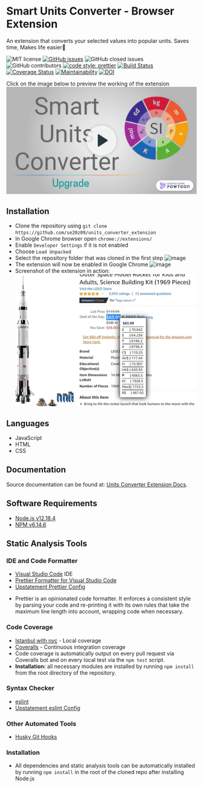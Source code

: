 # Smart Units Converter - Browser Extension

An extension that converts your selected values into popular units. Saves time, Makes life easier:dancer:

![MIT license](https://img.shields.io/badge/License-MIT-green.svg)
[![GitHub issues](https://img.shields.io/github/issues/se20z09/units_converter_extension)](https://github.com/bhavesh242/units_converter_extension)
![GitHub closed issues](https://img.shields.io/github/issues-closed/se20z09/units_converter_extension)
![GitHub contributors](https://img.shields.io/github/contributors/se20z09/units_converter_extension)
[![code style: prettier](https://img.shields.io/badge/code_style-prettier-ff69b4.svg?style=flat-square)](https://github.com/prettier/prettier)
[![Build Status](https://travis-ci.com/se20z09/units_converter_extension.svg?branch=master)](https://travis-ci.com/se20z09/units_converter_extension)
[![Coverage Status](https://coveralls.io/repos/github/se20z09/units_converter_extension/badge.svg#1?branch=master)](https://coveralls.io/github/se20z09/units_converter_extension?branch=master)
[![Maintainability](https://api.codeclimate.com/v1/badges/a99a88d28ad37a79dbf6/maintainability)](https://codeclimate.com/github/se20z09/units_converter_extension/maintainability)
[![DOI](https://zenodo.org/badge/298610958.svg)](https://zenodo.org/badge/latestdoi/298610958)

Click on the image below to preview the working of the extension<br/>
[![Alt text](assets/units-upgrade.jpg)](https://www.youtube.com/watch?v=_amr9F9gXX8)

## Installation

-   Clone the repository using `git clone https://github.com/se20z09/units_converter_extension`
-   In Google Chrome browser open `chrome://extensions/`
-   Enable `Developer Settings` if it is not enabled
-   Choose `Load Unpacked`
-   Select the repository folder that was cloned in the first step
    ![image](https://github.com/se20z09/units_converter_extension/blob/master/assets/Images/load%20unpacked.PNG)
-   The extension will now be enabled in Google Chrome
    ![image](https://github.com/se20z09/units_converter_extension/blob/master/assets/Images/Uploaded.PNG)
-   Screenshot of the extension in action:<br>
    ![image](assets/Images/v3_currencies.png)

## Languages

-   JavaScript
-   HTML
-   CSS

## Documentation

Source documentation can be found at: [Units Converter Extension Docs](https://se20z09.github.io/units_converter_extension/).

## Software Requirements

-   [Node.js v12.18.4](https://nodejs.org/en/download/)
-   [NPM v6.14.6](https://nodejs.org/en/download/)

## Static Analysis Tools

### IDE and Code Formatter

-   [Visual Studio Code](https://code.visualstudio.com/) IDE
-   [Prettier Formatter for Visual Studio Code](https://github.com/prettier/prettier-vscode/blob/main/README.md)
-   [Upstatement Prettier Config](https://www.npmjs.com/package/@upstatement/prettier-config)

*   Prettier is an opinionated code formatter. It enforces a consistent style by parsing your code and re-printing it with its own rules that take the maximum line length into account, wrapping code when necessary.

### Code Coverage

-   [Istanbul with nyc](https://istanbul.js.org/) - Local coverage
-   [Coveralls](https://coveralls.io/) - Continuous integration coverage
-   Code coverage is automatically output on every pull request via Coveralls bot and on every local test via the `npm test` script.
-   <b>Installation:</b> all necessary modules are installed by running `npm install` from the root directory of the repository.

### Syntax Checker
-   [eslint](https://eslint.org/docs/user-guide/getting-started)
-   [Upstatement eslint Config](https://www.npmjs.com/package/@upstatement/eslint-config)

### Other Automated Tools
-   [Husky Git Hooks](https://www.npmjs.com/package/husky)

### Installation
-   All dependencies and static analysis tools can be automatically installed by running `npm install` in the root of the cloned repo after installing Node.js
